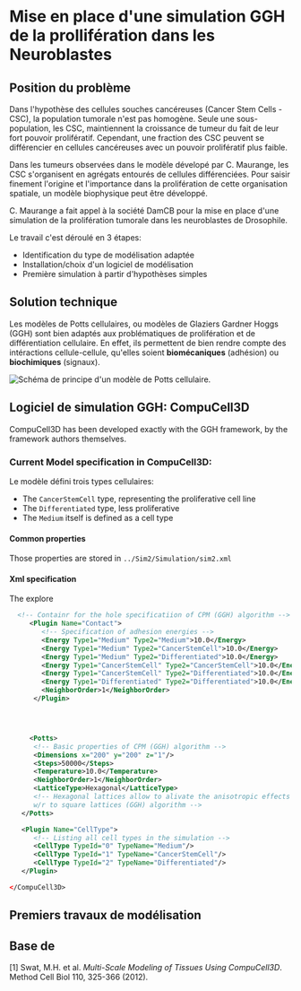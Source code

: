 # Mise en place d'une simulation GGH de la prollifération dans les Neuroblastes

## Position du problème


Dans l'hypothèse des cellules souches cancéreuses (Cancer Stem Cells - CSC), la
population tumorale n'est pas homogène. Seule une sous-population, les CSC,
maintiennent la croissance de tumeur du fait de leur fort pouvoir prolifératif.
Cependant, une fraction des CSC peuvent se différencier en cellules cancéreuses
avec un pouvoir prolifératif plus faible.

Dans les tumeurs observées dans le modèle dévelopé par C. Maurange, les CSC
s'organisent en agrégats entourés de cellules différenciées. Pour saisir
finement l'origine et l'importance dans la prolifération de cette organisation
spatiale, un modèle biophysique peut être développé.

C. Maurange a fait appel à la société DamCB pour la mise en place d'une
simulation de la prolifération tumorale dans les neuroblastes de Drosophile.

Le travail c'est déroulé en 3 étapes:

* Identification du type de modélisation adaptée
* Installation/choix d'un logiciel de modélisation
* Première simulation à partir d'hypothèses simples

## Solution technique

Les modèles de Potts cellulaires, ou modèles de Glaziers Gardner Hoggs (GGH)
sont bien adaptés aux problématiques de prolifération et de différentiation
cellulaire. En effet, ils permettent de bien rendre compte des intéractions
cellule-cellule, qu'elles soient **biomécaniques** (adhésion) ou
**biochimiques** (signaux).

![Schéma de principe d'un modèle de Potts cellulaire.](potts_model.png)

## Logiciel de simulation GGH: CompuCell3D

CompuCell3D has been developed exactly with the GGH framework, by the framework
authors themselves.

### Current Model specification in CompuCell3D:

Le modèle défini trois types cellulaires:

* The `CancerStemCell` type, representing the proliferative cell line
* The `Differentiated` type, less proliferative
* The `Medium` itself is defined as a cell type

#### Common properties

Those properties are stored in `../Sim2/Simulation/sim2.xml`


#### Xml specification

The explore


```xml
  <!-- Containr for the hole specificatiion of CPM (GGH) algorithm -->
     <Plugin Name="Contact">
        <!-- Specification of adhesion energies -->
        <Energy Type1="Medium" Type2="Medium">10.0</Energy>
        <Energy Type1="Medium" Type2="CancerStemCell">10.0</Energy>
        <Energy Type1="Medium" Type2="Differentiated">10.0</Energy>
        <Energy Type1="CancerStemCell" Type2="CancerStemCell">10.0</Energy>
        <Energy Type1="CancerStemCell" Type2="Differentiated">10.0</Energy>
        <Energy Type1="Differentiated" Type2="Differentiated">10.0</Energy>
        <NeighborOrder>1</NeighborOrder>
      </Plugin>
```



```xml



     <Potts>
      <!-- Basic properties of CPM (GGH) algorithm -->
      <Dimensions x="200" y="200" z="1"/>
      <Steps>50000</Steps>
      <Temperature>10.0</Temperature>
      <NeighborOrder>1</NeighborOrder>
      <LatticeType>Hexagonal</LatticeType>
      <!-- Hexagonal lattices allow to alivate the anisotropic effects
      w/r to square lattices (GGH) algorithm -->  
   </Potts>

   <Plugin Name="CellType">
      <!-- Listing all cell types in the simulation -->
      <CellType TypeId="0" TypeName="Medium"/>
      <CellType TypeId="1" TypeName="CancerStemCell"/>
      <CellType TypeId="2" TypeName="Differentiated"/>
   </Plugin>

</CompuCell3D>
```

## Premiers travaux de modélisation

## Base de



[1] Swat, M.H. et al. _Multi-Scale Modeling of Tissues Using CompuCell3D_.
Method Cell Biol 110, 325-366 (2012).
